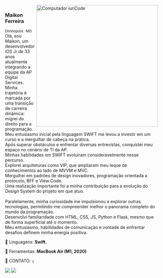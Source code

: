 <img src="https://raw.githubusercontent.com/MicaelliMedeiros/micaellimedeiros/master/image/computer-illustration.png" min-width="400px" max-width="400px" width="400px" align="right" alt="Computador iuriCode">

<p align="left"> 
 <h3>Maikon Ferreira</h3>
  <small>Divinopolis -MG</small></br>
  Olá, sou Maikon, um desenvolvedor iOS Jr.de 33 anos atualmente integrando a equipe da AP Digital Services.</br>
Minha trajetória é marcada por uma transição de carreira dinâmica: migrei do direito para a programação.</br> 
Meu entusiasmo inicial pela linguagem SWIFT me levou a investir em um curso e a mergulhar de cabeça na prática.</br> 
Após superar obstáculos e enfrentar diversas entrevistas, conquistei meu espaço no cenário de TI da AP.</br>
  Minhas habilidades em SWIFT evoluíram consideravelmente nesse percurso.</br> 
Explorei arquiteturas como VIP, que ampliaram meu leque de conhecimentos ao lado de MVVM e MVC.</br>
Mergulhei em padrões de design inovadores, programação orientada a protocolo, BFF e View Code.</br>
Uma realização importante foi a minha contribuição para a evolução do Design System do projeto em que atuo.</br>
</br>  
  Paralelamente, minha curiosidade me impulsionou a explorar outras tecnologias, permitindo-me compreender melhor o panorama completo do mundo da programação.</br>
Desenvolvi familiaridade com HTML, CSS, JS, Python e Flask, mesmo que de forma superficial até o momento.</br>
Meu entusiasmo, habilidades de comunicação e vontade de enfrentar desafios definem minha energia positiva.</p>
</p>

<p align="left">
  🦄 Linguagens: <strong>Swift.</strong>
</p>

<p align="left">
  💼 Ferramentas: <strong>MacBook Air (M1, 2020)</strong>
</p>

<p align="left">
  💌 CONTATO: ⤵️


</p>

<p align="left">
  <a href="https://www.linkedin.com/in/maikonferreiradev" alt="Linkedin">
  <img src="https://img.shields.io/badge/-Linkedin-0e76a8?style=flat-square&logo=Linkedin&logoColor=white"/></a>

  <a href="https://acesse.one/FtjR2" alt="WhatsApp">
  <img src="https://img.shields.io/badge/-WhatsApp-25d366?style=flat-square&labelColor=25d366&logo=whatsapp&logoColor=white&link=WPP AQUI"/></a>
</p>  
